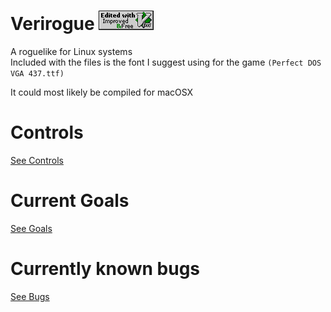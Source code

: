 # Verirogue ![](vim.vialle.love.anim.gif)
A roguelike for Linux systems<br>
Included with the files is the font I suggest using for the game `(Perfect DOS VGA 437.ttf)`

It could most likely be compiled for macOSX

# Controls
[See Controls](Controls.md)

# Current Goals
[See Goals](Goals.md)

# Currently known bugs
[See Bugs](Bugs.md)
